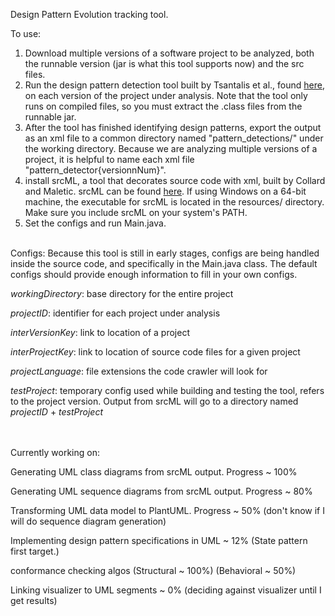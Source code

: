 Design Pattern Evolution tracking tool.

To use:

1) Download multiple versions of a software project to be analyzed, 
both the runnable version (jar is what this tool supports now) and the src files.
2) Run the design pattern detection tool built by  Tsantalis et al., found
[here](https://users.encs.concordia.ca/~nikolaos/pattern_detection.html), on each
version of the project under analysis. Note that the tool only runs on compiled 
files, so you must extract the .class files from the runnable jar. 
3) After the tool has finished identifying design patterns, export the output as
an xml file to a common directory named "pattern_detections/" under the working directory. Because we are analyzing
multiple versions of a project, it is helpful to name each xml file "pattern_detector{versionnNum}".
4) install srcML, a tool that decorates source code with xml, built by Collard and Maletic. 
srcML can be found [here](http://www.srcml.org/). If using Windows on a 64-bit machine, the executable for 
 srcML is located in the resources/ directory. Make sure you include srcML on your system's PATH. 
5) Set the configs and run Main.java.




<br>
Configs:
Because this tool is still in early stages, configs are being handled inside the source code, 
and specifically in the Main.java class. The default configs should provide enough information
to fill in your own configs.

_workingDirectory_: base directory for the entire project

_projectID_: identifier for each project under analysis

_interVersionKey_: link to location of a project

_interProjectKey_: link to location of source code files for a given project

_projectLanguage_: file extensions the code crawler will look for

_testProject_: temporary config used while building and testing the tool, refers to the project version. Output from srcML will go to a directory named _projectID_ + _testProject_

</br>


<br>
Currently working on:

Generating UML class diagrams from srcML output. Progress ~ 100%

Generating UML sequence diagrams from srcML output. Progress ~ 80%

Transforming UML data model to PlantUML. Progress ~ 50% (don't know if I will do sequence diagram generation)

Implementing design pattern specifications in UML ~ 12% (State pattern first target.)

conformance checking algos (Structural ~ 100%) (Behavioral ~ 50%)

Linking visualizer to UML segments ~ 0% (deciding against visualizer until I get results)

</br>